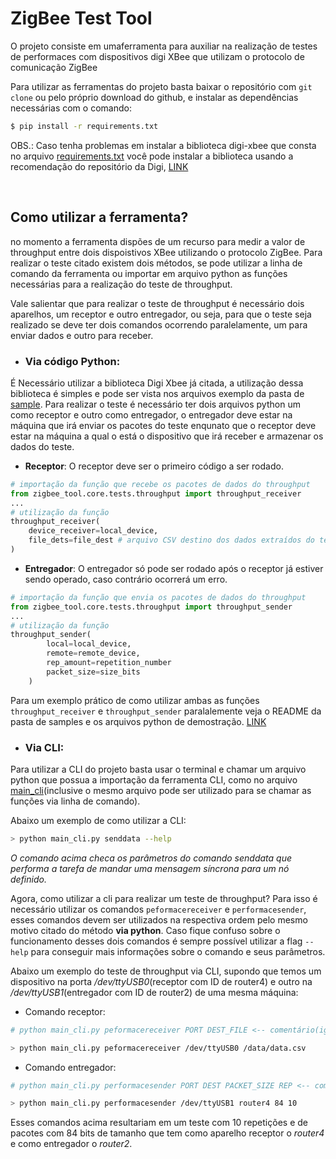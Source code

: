 # ZigBee Test Tool

O projeto consiste em umaferramenta para auxiliar na realização de testes de performaces com dispositivos digi XBee que utilizam o protocolo de comunicação ZigBee

Para utilizar as ferramentas do projeto basta baixar o repositório com `git clone` ou pelo próprio download do github, e instalar as dependências necessárias com o comando:

```bash
$ pip install -r requirements.txt
```

OBS.: Caso tenha problemas em instalar a biblioteca digi-xbee que consta no arquivo [requirements.txt](./requirements.txt) você pode instalar a biblioteca usando a recomendação do repositório da Digi, [LINK](https://github.com/digidotcom/xbee-python)

<br>

## Como utilizar a ferramenta?

no momento a ferramenta dispões de um recurso para medir a valor de throughput entre dois dispoistivos XBee utilizando o protocolo ZigBee. Para realizar o teste citado existem dois métodos, se pode utilizar a linha de comando da ferramenta ou importar em arquivo python as funções necessárias para a realização do teste de throughput.

Vale salientar que para realizar o teste de throughput é necessário dois aparelhos, um receptor e outro entregador, ou seja, para que o teste seja realizado se deve ter dois comandos ocorrendo paralelamente, um para enviar dados e outro para receber.

-   ### **Via código Python**:

É Necessário utilizar a biblioteca Digi Xbee já citada, a utilização dessa biblioteca é simples e pode ser vista nos arquivos exemplo da pasta de [sample](samples/through_put_test). Para realizar o teste é necessário ter dois arquivos python um como receptor e outro como entregador, o entregador deve estar na máquina que irá enviar os pacotes do teste enqunato que o receptor deve estar na máquina a qual o está o dispositivo que irá receber e armazenar os dados do teste.

-   **Receptor**: O receptor deve ser o primeiro código a ser rodado.

```python
# importação da função que recebe os pacotes de dados do throughput
from zigbee_tool.core.tests.throughput import throughput_receiver
...
# utilização da função
throughput_receiver(
    device_receiver=local_device,
    file_dets=file_dest # arquivo CSV destino dos dados extraídos do teste
)
```

-   **Entregador**: O entregador só pode ser rodado após o receptor já estiver sendo operado, caso contrário ocorrerá um erro.

```python
# importação da função que envia os pacotes de dados do throughput
from zigbee_tool.core.tests.throughput import throughput_sender
...
# utilização da função
throughput_sender(
        local=local_device,
        remote=remote_device,
        rep_amount=repetition_number
        packet_size=size_bits
    )
```

Para um exemplo prático de como utilizar ambas as funções `throughput_receiver` e `throughput_sender` paralalemente veja o README da pasta de samples e os arquivos python de demostração. [LINK](samples/through_put_test)

-   ### **Via CLI**:

Para utilizar a CLI do projeto basta usar o terminal e chamar um arquivo python que possua a importação da ferramenta CLI, como no arquivo [main_cli](./main_cli.py)(inclusive o mesmo arquivo pode ser utilizado para se chamar as funções via linha de comando).

Abaixo um exemplo de como utilizar a CLI:

```bash
> python main_cli.py senddata --help
```

_O comando acima checa os parâmetros do comando senddata que performa a tarefa de mandar uma mensagem síncrona para um nó definido._

Agora, como utilizar a cli para realizar um teste de throughput? Para isso é necessário utilizar os comandos `peformacereceiver` e `performacesender`, esses comandos devem ser utilizados na respectiva ordem pelo mesmo motivo citado do método **via python**. Caso fique confuso sobre o funcionamento desses dois comandos é sempre possível utilizar a flag `--help` para conseguir mais informações sobre o comando e seus parâmetros.

Abaixo um exemplo do teste de throughput via CLI, supondo que temos um dispositivo na porta _/dev/ttyUSB0_(receptor com ID de router4) e outro na _/dev/ttyUSB1_(entregador com ID de router2) de uma mesma máquina:

-   Comando receptor:

```bash
# python main_cli.py peformacereceiver PORT DEST_FILE <-- comentário(ignore)

> python main_cli.py peformacereceiver /dev/ttyUSB0 /data/data.csv
```

-   Comando entregador:

```bash
# python main_cli.py performacesender PORT DEST PACKET_SIZE REP <-- comentário(ignore)

> python main_cli.py performacesender /dev/ttyUSB1 router4 84 10
```

Esses comandos acima resultariam em um teste com 10 repetições e de pacotes com 84 bits de tamanho que tem como aparelho receptor o _router4_ e como entregador o _router2_.
